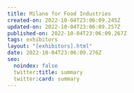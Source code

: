 ```yaml
---
title: Milano for Food Industries
created-on: 2022-10-04T23:06:09.245Z
updated-on: 2022-10-04T23:06:09.257Z
published-on: 2022-10-04T23:06:09.267Z
tags: exhibitors
layout: "[exhibitors].html"
date: 2022-10-04T23:06:09.276Z
seo:
  noindex: false
  twitter:title: summary
  twitter:card: summary
---
```

